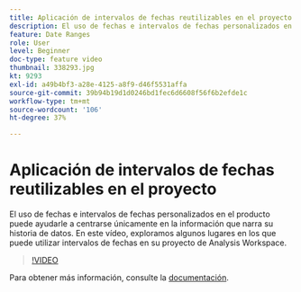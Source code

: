 ```yaml
---
title: Aplicación de intervalos de fechas reutilizables en el proyecto
description: El uso de fechas e intervalos de fechas personalizados en el producto puede ayudarle a centrarse únicamente en la información que narra su historia de datos. En este vídeo exploramos algunos lugares en los que puede utilizar intervalos de fechas en su proyecto de Analysis Workspace.
feature: Date Ranges
role: User
level: Beginner
doc-type: feature video
thumbnail: 338293.jpg
kt: 9293
exl-id: a49b4bf3-a28e-4125-a8f9-d46f5531affa
source-git-commit: 39b94b19d1d0246bd1fec6d6608f56f6b2efde1c
workflow-type: tm+mt
source-wordcount: '106'
ht-degree: 37%

---
```


# Aplicación de intervalos de fechas reutilizables en el proyecto

El uso de fechas e intervalos de fechas personalizados en el producto puede ayudarle a centrarse únicamente en la información que narra su historia de datos. En este vídeo, exploramos algunos lugares en los que puede utilizar intervalos de fechas en su proyecto de Analysis Workspace.

>[!VIDEO](https://video.tv.adobe.com/v/338293/?quality=12&learn=on)

Para obtener más información, consulte la [documentación](https://experienceleague.adobe.com/en/docs/analytics/analyze/analysis-workspace/components/calendar-date-ranges/calendar).
